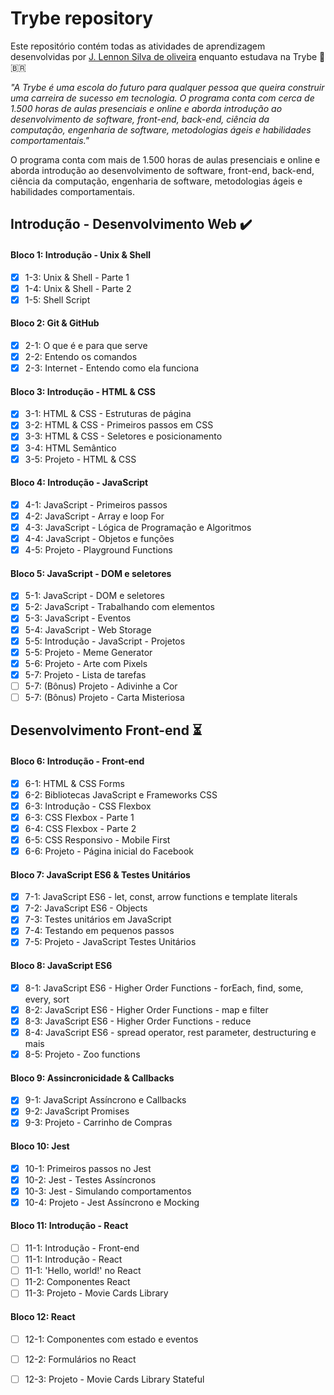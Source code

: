 
# Trybe repository #

Este repositório contém todas as atividades de aprendizagem desenvolvidas por [J. Lennon Silva de oliveira](https://www.linkedin.com/in/johnlennondeoliveira/) enquanto estudava na Trybe :rocket: :brazil: 

*"A Trybe é uma escola do futuro para qualquer pessoa que queira construir uma carreira de sucesso em tecnologia. O programa conta com cerca de 1.500 horas de aulas presenciais e online e aborda introdução ao desenvolvimento de software, front-end, back-end, ciência da computação, engenharia de software, metodologias ágeis e habilidades comportamentais."*

O programa conta com mais de 1.500 horas de aulas presenciais e online e aborda introdução ao desenvolvimento de software, front-end, back-end, ciência da computação, engenharia de software, metodologias ágeis e habilidades comportamentais.

## Introdução - Desenvolvimento Web :heavy_check_mark: ##

#### Bloco 1: Introdução - Unix & Shell ####

- [x] 1-3: Unix & Shell - Parte 1
- [x] 1-4: Unix & Shell - Parte 2 
- [x] 1-5: Shell Script

#### Bloco 2: Git & GitHub ####

- [x] 2-1: O que é e para que serve 
- [x] 2-2: Entendo os comandos 
- [x] 2-3: Internet - Entendo como ela funciona 

#### Bloco 3: Introdução - HTML & CSS ####

- [x] 3-1: HTML & CSS - Estruturas de página 
- [x] 3-2: HTML & CSS - Primeiros passos em CSS 
- [x] 3-3: HTML & CSS - Seletores e posicionamento 
- [x] 3-4: HTML Semântico 
- [x] 3-5: Projeto - HTML & CSS 

#### Bloco 4: Introdução - JavaScript ####

- [x] 4-1: JavaScript - Primeiros passos 
- [x] 4-2: JavaScript - Array e loop For
- [x] 4-3: JavaScript - Lógica de Programação e Algoritmos
- [x] 4-4: JavaScript - Objetos e funções
- [x] 4-5: Projeto - Playground Functions

#### Bloco 5: JavaScript - DOM e seletores ####

- [x] 5-1: JavaScript - DOM e seletores
- [x] 5-2: JavaScript - Trabalhando com elementos
- [x] 5-3: JavaScript - Eventos
- [x] 5-4: JavaScript - Web Storage
- [x] 5-5: Introdução - JavaScript - Projetos
- [x] 5-5: Projeto - Meme Generator
- [x] 5-6: Projeto - Arte com Pixels
- [x] 5-7: Projeto - Lista de tarefas
- [ ] 5-7: (Bônus) Projeto - Adivinhe a Cor
- [ ] 5-7: (Bônus) Projeto - Carta Misteriosa

## Desenvolvimento Front-end :hourglass_flowing_sand: ## 

#### Bloco 6: Introdução - Front-end

- [x] 6-1: HTML & CSS Forms
- [x] 6-2: Bibliotecas JavaScript e Frameworks CSS 
- [x] 6-3: Introdução - CSS Flexbox
- [x] 6-3: CSS Flexbox - Parte 1
- [x] 6-4: CSS Flexbox - Parte 2  
- [x] 6-5: CSS Responsivo - Mobile First
- [x] 6-6: Projeto - Página inicial do Facebook

#### Bloco 7: JavaScript ES6 & Testes Unitários

- [x] 7-1: JavaScript ES6 - let, const, arrow functions e template literals
- [x] 7-2: JavaScript ES6 - Objects
- [x] 7-3: Testes unitários em JavaScript
- [x] 7-4: Testando em pequenos passos
- [x] 7-5: Projeto - JavaScript Testes Unitários

#### Bloco 8: JavaScript ES6

- [x] 8-1: JavaScript ES6 - Higher Order Functions - forEach, find, some, every, sort
- [x] 8-2: JavaScript ES6 - Higher Order Functions - map e filter
- [x] 8-3: JavaScript ES6 - Higher Order Functions - reduce
- [x] 8-4: JavaScript ES6 - spread operator, rest parameter, destructuring e mais
- [x] 8-5: Projeto - Zoo functions

#### Bloco 9: Assincronicidade & Callbacks

- [x] 9-1: JavaScript Assíncrono e Callbacks
- [x] 9-2: JavaScript Promises
- [x] 9-3: Projeto - Carrinho de Compras

#### Bloco 10: Jest

- [x] 10-1: Primeiros passos no Jest
- [x] 10-2: Jest - Testes Assíncronos
- [x] 10-3: Jest - Simulando comportamentos
- [x] 10-4: Projeto - Jest Assíncrono e Mocking

#### Bloco 11: Introdução - React

- [ ] 11-1: Introdução - Front-end
- [ ] 11-1: Introdução - React
- [ ] 11-1: 'Hello, world!' no React
- [ ] 11-2: Componentes React
- [ ] 11-3: Projeto - Movie Cards Library

#### Bloco 12: React 

- [ ] 12-1: Componentes com estado e eventos
- [ ] 12-2: Formulários no React
- [ ] 12-3: Projeto - Movie Cards Library Stateful


